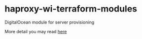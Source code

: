 # haproxy-wi-terraform-modules
DigitalOcean module for server provisioning

More detail you may read [here](https://haproxy-wi.org/description.py?description=provisioning)

